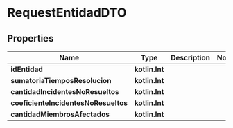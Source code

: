 
# RequestEntidadDTO

## Properties
Name | Type | Description | Notes
------------ | ------------- | ------------- | -------------
**idEntidad** | **kotlin.Int** |  | 
**sumatoriaTiemposResolucion** | **kotlin.Int** |  | 
**cantidadIncidentesNoResueltos** | **kotlin.Int** |  | 
**coeficienteIncidentesNoResueltos** | **kotlin.Int** |  | 
**cantidadMiembrosAfectados** | **kotlin.Int** |  | 



